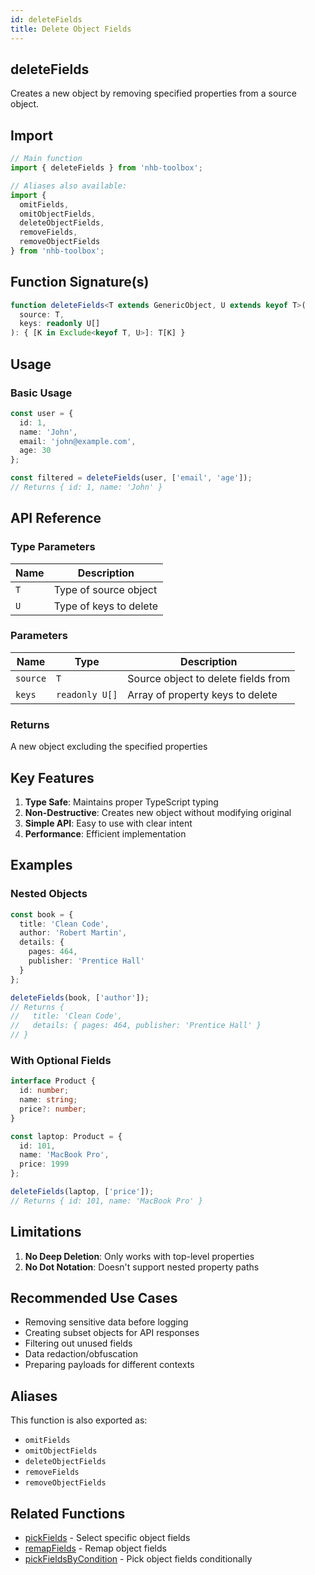 ```yaml
---
id: deleteFields  
title: Delete Object Fields  
---
```


## deleteFields  

Creates a new object by removing specified properties from a source object.

## Import  

```typescript  
// Main function  
import { deleteFields } from 'nhb-toolbox';  

// Aliases also available:  
import { 
  omitFields,
  omitObjectFields,
  deleteObjectFields,
  removeFields,
  removeObjectFields
} from 'nhb-toolbox';  
```  

## Function Signature(s)  

```typescript  
function deleteFields<T extends GenericObject, U extends keyof T>(
  source: T,
  keys: readonly U[]
): { [K in Exclude<keyof T, U>]: T[K] }
```  

## Usage  

### Basic Usage  

```typescript  
const user = {
  id: 1,
  name: 'John',
  email: 'john@example.com',
  age: 30
};

const filtered = deleteFields(user, ['email', 'age']);
// Returns { id: 1, name: 'John' }
```  

## API Reference  

### Type Parameters  

| Name | Description            |
| ---- | ---------------------- |
| `T`  | Type of source object  |
| `U`  | Type of keys to delete |

### Parameters  

| Name     | Type           | Description                         |
| -------- | -------------- | ----------------------------------- |
| `source` | `T`            | Source object to delete fields from |
| `keys`   | `readonly U[]` | Array of property keys to delete    |

### Returns  

A new object excluding the specified properties  

## Key Features  

1. **Type Safe**: Maintains proper TypeScript typing  
2. **Non-Destructive**: Creates new object without modifying original  
3. **Simple API**: Easy to use with clear intent  
4. **Performance**: Efficient implementation  

## Examples  

### Nested Objects  

```typescript  
const book = {
  title: 'Clean Code',
  author: 'Robert Martin',
  details: {
    pages: 464,
    publisher: 'Prentice Hall'
  }
};

deleteFields(book, ['author']);
// Returns {
//   title: 'Clean Code',
//   details: { pages: 464, publisher: 'Prentice Hall' }
// }
```  

### With Optional Fields  

```typescript  
interface Product {
  id: number;
  name: string;
  price?: number;
}

const laptop: Product = {
  id: 101,
  name: 'MacBook Pro',
  price: 1999
};

deleteFields(laptop, ['price']);
// Returns { id: 101, name: 'MacBook Pro' }
```  

## Limitations  

1. **No Deep Deletion**: Only works with top-level properties  
2. **No Dot Notation**: Doesn't support nested property paths  

## Recommended Use Cases  

- Removing sensitive data before logging  
- Creating subset objects for API responses  
- Filtering out unused fields  
- Data redaction/obfuscation  
- Preparing payloads for different contexts  

## Aliases  

This function is also exported as:  

- `omitFields`  
- `omitObjectFields`  
- `deleteObjectFields`  
- `removeFields`  
- `removeObjectFields`  

## Related Functions  

- [pickFields](pickFields) - Select specific object fields  
- [remapFields](remapFields) - Remap object fields
- [pickFieldsByCondition](pickFieldsByCondition) - Pick object fields conditionally  
